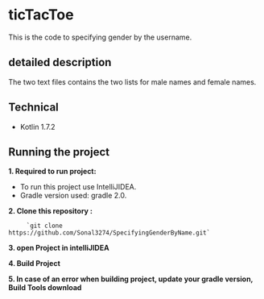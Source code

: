 # ticTacToe
This is the code to specifying gender by the username. 

## detailed description
The two text files contains the two lists for male names and female names. 

## Technical
* Kotlin 1.7.2

## Running the project
**1. Required to run project:**
 - To run this project use IntelliJIDEA.
 - Gradle version used: gradle 2.0.

**2. Clone this repository :**

         `git clone https://github.com/Sonal3274/SpecifyingGenderByName.git`

**3. open Project in intelliJIDEA**

**4. Build Project**  

**5. In case of an error when building project, update your gradle version, Build Tools download**